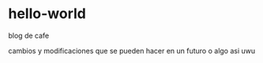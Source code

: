 # hello-world
blog de cafe
  
cambios y modificaciones que se pueden hacer en un futuro o algo asi uwu
